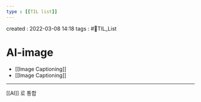 ```yaml
---
type : [[TIL list]]
---
```


created : 2022-03-08 14:18
tags : #📌TIL_List 

# AI-image
- [[Image Captioning]]
- [[Image Captioning]]

---
[[AI]] 로 통합
